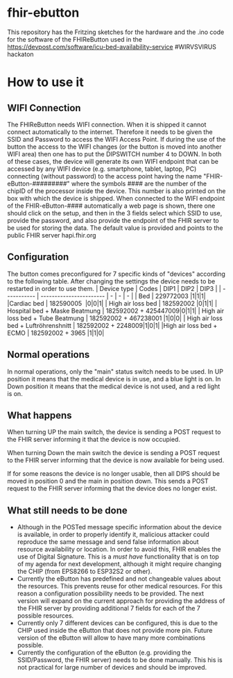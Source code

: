 # fhir-ebutton
This repository has the Fritzing sketches for the hardware and the .ino code for the software of the FHIReButton used in the https://devpost.com/software/icu-bed-availability-service #WIRVSVIRUS hackaton

# How to use it
## WIFI Connection
The FHIReButton needs WIFI connection. When it is shipped it cannot connect automatically to the internet. Therefore it needs to be given the SSID and Password to access the WIFI Access Point. If during the use of the button the access to the WIFI changes (or the button is moved into another WIFI area) then one has to put the DIPSWITCH number 4 to DOWN.
In both of these cases, the device will generate its own WIFI endpoint that can be accessed by any WIFI device (e.g. smartphone, tablet, laptop, PC) connecting (without password) to the access point having the name "FHIR-eButton-#########" where the symbols #### are the number of the chipID of the processor inside the device. This number is also printed on the box with which the device is shipped.
When connected to the WIFI endpoint of the FHIR-eButton-#### automatically a web page is shown, there one should click on the setup, and then in the 3 fields select which SSID to use, provide the password, and also provide the endpoint of the FHIR server to be used for storing the data. The default value is provided and points to the public FHIR server hapi.fhir.org
## Configuration
The button comes preconfigured for 7 specific kinds of "devices" according to the following table.
After changing the settings the device needs to be restarted in order to use them.
|  Device type | Codes | DIP1 | DIP2 | DIP3 |
| ----------- | ----------------------- | - | - | - |
| Bed                                  | 229772003 |1|1|1|
|Cardiac bed                          | 182590005  |0|0|1|
| High air loss bed                    | 182592002 |0|1|1|
| Hospital bed      + Maske Beatmung   | 182592002 + 425447009|0|1|1|
| High air loss bed + Tube Beatmung    | 182592002 + 467238001 |1|0|0|
| High air loss bed + Luftröhrenshnitt | 182592002 +   2248009|1|0|1|
|High air loss bed + ECMO             | 182592002 +      3965 |1|1|0|

## Normal operations
In normal operations, only the "main" status switch needs to be used.
In UP position it means that the medical device is in use, and a blue light is on.
In Down position it means that the medical device is not used, and a red light is on.

## What happens
When turning UP the main switch, the device is sending a POST request to the FHIR server informing it that the device is now occupied.

When turning Down the main switch the device is sending a POST request to the FHIR server informing that the device is now available for being used.

If for some reasons the device is no longer usable, then all DIPS should be moved in position 0 and the main in position down.
This sends a POST request to the FHIR server informing that the device does no longer exist.

## What still needs to be done
- Although in the POSTed message specific information about the device is available, in order to properly identify it, malicious attacker could reproduce the same message and send false information about resource availability or location.
In order to avoid this, FHIR enables the use of Digital Signature. This is a *must have* functionality that is on top of my agenda for next development, although it might require changing the CHIP (from EPS8266 to ESP32S2 or other).
- Currently the eButton has predefined and not changeable values about the resources. This prevents reuse for other medical resources. For this reason a configuration possibility needs to be provided. The next version will expand on the current approach for providing the address of the FHIR server by providing additional 7 fields for each of the 7 possible resources.
- Currently only 7 different devices can be configured, this is due to the CHIP used inside the eButton that does not provide more pin. Future version of the eButton will allow to have many more combinations possible.
- Currently the configuration of the eButton (e.g. providing the SSID/Password, the FHIR server) needs to be done manually. This his is not practical for large number of devices and should be improved.
